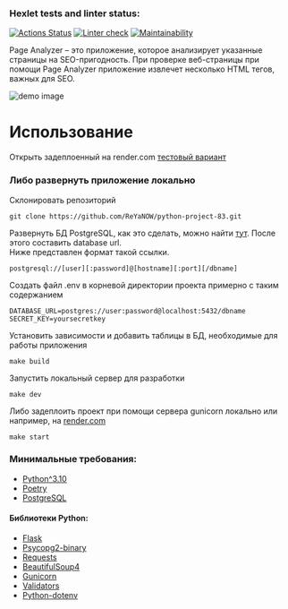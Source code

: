 ### Hexlet tests and linter status:

[![Actions Status](https://github.com/ReYaNOW/python-project-83/actions/workflows/hexlet-check.yml/badge.svg)](https://github.com/ReYaNOW/python-project-83/actions) [![Linter check](https://github.com/ReYaNOW/python-project-83/actions/workflows/pyci.yml/badge.svg)](https://github.com/ReYaNOW/python-project-83/actions/workflows/action_tests.yml) [![Maintainability](https://api.codeclimate.com/v1/badges/cabad60e2d465cd10b5f/maintainability)](https://codeclimate.com/github/ReYaNOW/python-project-83/maintainability)

Page Analyzer – это приложение, которое анализирует указанные страницы на
SEO-пригодность.
При проверке веб-страницы при помощи Page Analyzer приложение извлечет
несколько HTML тегов, важных для SEO.

![demo image](https://media.discordapp.net/attachments/324178393161793536/1195950731597983774/image.png)

# Использование

Открыть задеплоенный на render.com
[тестовый вариант](https://page-analyzer-hexlet.onrender.com/)

### Либо развернуть приложение локально

Склонировать репозиторий

```
git clone https://github.com/ReYaNOW/python-project-83.git
```

Развернуть БД PostgreSQL, как это сделать, можно
найти [тут](https://github.com/Hexlet/ru-instructions/blob/main/postgresql.md).
После этого составить database url.  
Ниже представлен формат такой ссылки.

```
postgresql://[user][:password]@[hostname][:port][/dbname]
```

Создать файл .env в корневой директории проекта примерно c таким содержанием

```dotenv
DATABASE_URL=postgres://user:password@localhost:5432/dbname
SECRET_KEY=yoursecretkey
```  

Установить зависимости и добавить таблицы в БД, необходимые для работы
приложения

```
make build
```

Запустить локальный сервер для разработки

```
make dev
```  

Либо задеплоить проект при помощи сервера gunicorn локально или например, на [render.com](https://render.com/)

```
make start
```  

### Минимальные требования:

- [Python^3.10](https://www.python.org/)
- [Poetry](https://python-poetry.org/)
- [PostgreSQL](https://www.postgresql.org/)

#### Библиотеки Python:

- [Flask](https://pypi.org/project/Flask/)
- [Psycopg2-binary](https://pypi.org/project/psycopg2-binary/)
- [Requests](https://pypi.org/project/requests/)
- [BeautifulSoup4](https://pypi.org/project/beautifulsoup4/)
- [Gunicorn](https://pypi.org/project/gunicorn/)
- [Validators](https://pypi.org/project/validators/)
- [Python-dotenv](https://pypi.org/project/python-dotenv/)

